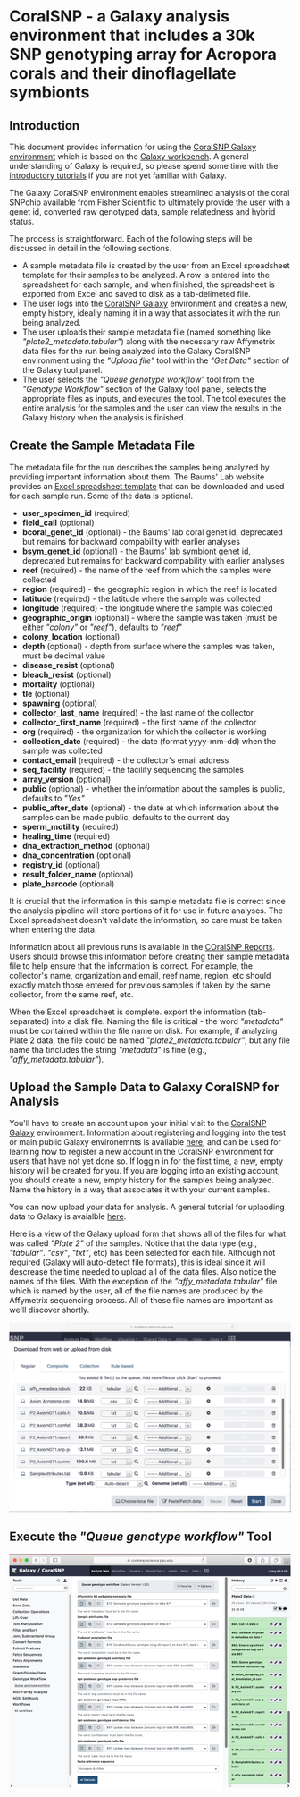 # CoralSNP - a Galaxy analysis environment that includes a 30k SNP genotyping array for Acropora corals and their dinoflagellate symbionts

## Introduction

This document provides information for using the [CoralSNP Galaxy environment](https://coralsnp.science.psu.edu/galaxy)
which is based on the [Galaxy workbench](https://galaxyproject.org/).  A general understanding of Galaxy is required, so please spend some time with the [introductory tutorials](https://training.galaxyproject.org/training-material/topics/introduction) if you are not yet familiar with Galaxy.

The Galaxy CoralSNP environment enables streamlined analysis of the coral SNPchip available from Fisher Scientific to ultimately provide the user with a genet id, converted raw genotyped data, sample relatedness and hybrid status.

The process is straightforward.  Each of the following steps will be discussed in detail in the following sections.

 - A sample metadata file is created by the user from an Excel spreadsheet template for their samples to be analyzed.  A row is entered into the spreadsheet for each sample, and when finished, the spreadsheet is exported from Excel and saved to disk as a tab-delimeted file.
 - The user logs into the [CoralSNP Galaxy](https://coralsnp.science.psu.edu/galaxy) environment and creates a new, empty history, ideally naming it in a way that associates it with the run being analyzed.
 - The user uploads their sample metadata file (named something like *"plate2_metadata.tabular"*) along with the necessary raw Affymetrix data files for the run being analyzed into the Galaxy CoralSNP environment using the *"Upload file"* tool within the *"Get Data"* section of the Galaxy tool panel.
 - The user selects the *"Queue genotype workflow"* tool from the *"Genotype Workflow"* section of the Galaxy tool panel, selects the appropriate files as inputs, and executes the tool.  The tool executes the entire analysis for the samples and the user can view the results in the Galaxy history when the analysis is finished.

## Create the Sample Metadata File

The metadata file for the run describes the samples being analyzed by providing important information about them.  The Baums' Lab website provides an [Excel spreadsheet template](http://baumslab.org/documents/SNPChip/STAG_Metadata_Template_v3.xlsm) that can be downloaded and used for each sample run.  Some of the data is optional.

 - **user_specimen_id** (required)
 - **field_call** (optional)
 - **bcoral_genet_id** (optional) - the Baums' lab coral genet id, deprecated but remains for backward compability with earlier analyses
 - **bsym_genet_id** (optional) - the Baums' lab symbiont genet id, deprecated but remains for backward compability with earlier analyses
 - **reef** (required) - the name of the reef from which the samples were collected
 - **region** (required) - the geographic region in which the reef is located
 - **latitude** (required) - the latitude where the sample was collected
 - **longitude** (required) - the longitude where the sample was colected
 - **geographic_origin** (optional) - where the sample was taken (must be either *"colony"* or *"reef"*), defaults to *"reef*"
 - **colony_location** (optional)
 - **depth** (optional) - depth from surface where the samples was taken, must be decimal value
 - **disease_resist** (optional)
 - **bleach_resist** (optional)
 - **mortality** (optional)
 - **tle** (optional)
 - **spawning** (optional)
 - **collector_last_name** (required) - the last name of the collector
 - **collector_first_name** (required) - the first name of the collector
 - **org** (required) - the organization for which the collector is working
 - **collection_date** (required) - the date (format yyyy-mm-dd) when the sample was collected
 - **contact_email** (required) - the collector's email address
 - **seq_facility** (required) - the facility sequencing the samples
 - **array_version** (optional)
 - **public** (optional) - whether the information about the samples is public, defaults to *"Yes"*
 - **public_after_date** (optional) - the date at which information about the samples can be made public, defaults to the current day
 - **sperm_motility** (required)
 - **healing_time** (required)
 - **dna_extraction_method** (optional)
 - **dna_concentration** (optional)
 - **registry_id** (optional)
 - **result_folder_name** (optional)
 - **plate_barcode** (optional)


It is crucial that the information in this sample metadata file is correct since the analysis pipeline will store portions of it for use in future analyses.  The Excel spreadsheet doesn't validate the information, so care must be taken when entering the data.

Information about all previous runs is available in the [COralSNP Reports](https://coralsnp.science.psu.edu/reports).  Users should browse this information before creating their sample metadata file to help ensure that the information is correct.  For example, the collector's name, organization and email, reef name, region, etc should exactly match those entered for previous samples if taken by the same collector, from the same reef, etc.

When the Excel spreadsheet is complete. export the information (tab-separated) into a disk file.  Naming the file is critical - the word *"metadata"* must be contained within the file name on disk.  For example, if analyzing Plate 2 data, the file could be named *"plate2_metadata.tabular"*, but any file name tha tincludes the string *"metadata*" is fine (e.g., *"affy_metadata.tabular"*).

## Upload the Sample Data to Galaxy CoralSNP for Analysis

You'll have to create an account upon your initial visit to the [CoralSNP Galaxy](https://coralsnp.science.psu.edu/galaxy) environment.  Information about registering and logging into the test or main public Galaxy environemnts is available [here](https://galaxyproject.org/support/account), and can be used for learning how to register a new account in the CoralSNP environment for users that have not yet done so.  If loggin in for the first time, a new, empty history will be created for you.  If you are logging into an existing account, you should create a new, empty history for the samples being analyzed.  Name the history in a way that associates it with your current samples.

You can now upload your data for analysis.  A general tutorial for uplaoding data to Galaxy is avaialble [here](https://training.galaxyproject.org/training-material/topics/galaxy-data-manipulation/tutorials/get-data/slides.html#1).

Here is a view of the Galaxy upload form that shows all of the files for what was called *"Plate 2"* of the samples.  Notice that the data type (e.g., *"tabular"*. *"csv"*, *"txt"*, etc) has been selected for each file.  Although not required (Galaxy will auto-detect file formats), this is ideal since it will descrease the time needed to upload all of the data files.  Also notice the names of the files.  With the exception of the *"affy_metadata.tabular"* file which is named by the user, all of the file names are produced by the Affymetrix sequencing process.  All of these file names are important as we'll discover shortly.

![Raw Affymetrix sample data and samples metadata file for Plate 2](upload_data.png)

## Execute the *"Queue genotype workflow"* Tool

![Specify appropritate inputs](queue_genotype_workflow.png)


